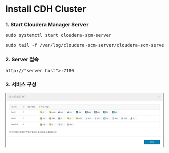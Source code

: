 # Install CDH Cluster

### 1. Start Cloudera Manager Server
<pre>
sudo systemctl start cloudera-scm-server

sudo tail -f /var/log/cloudera-scm-server/cloudera-scm-server.log
</pre>

### 2. Server 접속
<pre>
http://"server_host">:7180
</pre>


### 3. 서비스 구성

![ex_screenshot](./캡처_cluster구성.PNG)
